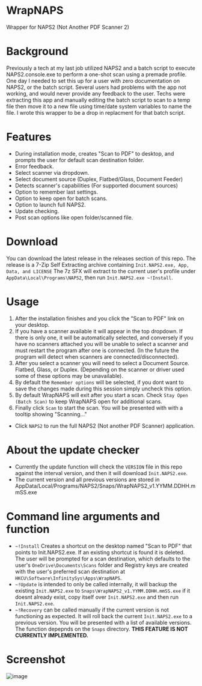 # WrapNAPS
Wrapper for NAPS2 (Not Another PDF Scanner 2)

# Background
Previously a tech at my last job utilized NAPS2 and a batch script to execute NAPS2.console.exe to perform a one-shot scan using a premade profile. One day I needed to set this up for a user with zero documentation on NAPS2, or the batch script. Several users had problems with the app not working, and would never provide any feedback to the user. Techs were extracting this app and manually editing the batch script to scan to a temp file then move it to a new file using time/date system variables to name the file. I wrote this wrapper to be a drop in replacment for that batch script.

# Features
- During installation mode, creates "Scan to PDF" to desktop, and prompts the user for default scan destination folder.
- Error feedback.
- Select scanner via dropdown.
- Select document source (Duplex, Flatbed/Glass, Document Feeder)
- Detects scanner's capabilities (For supported document sources)
- Option to remember last settings.
- Option to keep open for batch scans.
- Option to launch full NAPS2.
- Update checking.
- Post scan options like open folder/scanned file.

# Download
You can download the latest release in the releases section of this repo. The release is a 7-Zip Self Extracting archive containing `Init.NAPS2.exe, App, Data, and LICENSE` The 7z SFX will extract to the current user's profile under `AppData\Local\Programs\NAPS2`, then run `Init.NAPS2.exe ~!Install`.

# Usage
1. After the installation finishes and you click the "Scan to PDF" link on your desktop.
2. If you have a scanner available it will appear in the top dropdown. If there is only one, it will be automatically selected, and conversely if you have no scanners attached you will be unable to select a scanner and must restart the program after one is connected. (In the future the program will detect when scanners are connected/disconnected).
3. After you select a scanner you will need to select a Document Source. Flatbed, Glass, or Duplex. (Depending on the scanner or driver used some of these options may be unavailable).
4. By default the `Remember options` will be selected, if you dont want to save the changes made during this session simply uncheck this option.
5. By default WrapNAPS will exit after you start a scan. Check `Stay Open (Batch Scan)` to keep WrapNAPS open for additional scans.
6. Finally click `Scan` to start the scan. You will be presented with with a tooltip showing "Scanning..."
- Click `NAPS2` to run the full NAPS2 (Not another PDF Scanner) application.

# About the update checker
- Currently the update function will check the `VERSION` file in this repo against the interval version, and then it will download `Init.NAPS2.exe`.
- The current version and all previous versions are stored in AppData/Local/Programs/NAPS2/Snaps/WrapNAPS2_v1.YYMM.DDHH.mmSS.exe


# Command line arguments and function
- `~!Install`  Creates a shortcut on the desktop named "Scan to PDF" that points to Init.NAPS2.exe. If an existing shortcut is found it is deleted. The user will be prompted for a scan destination, which defaults to the user's `OneDrive\Documents\Scans` folder and Registry keys are created with the user's preferred scan destination at `HKCU\Software\InfinitySys\Apps\WrapNAPS`.
- `~!Update` is intended to only be called internally, it will backup the existing `Init.NAPS2.exe` to `Snaps\WrapNAPS2_v1.YYMM.DDHH.mmSS.exe` if it doesnt already exist, copy itself over `Init.NAPS2.exe` and then run `Init.NAPS2.exe`.
- `~!Recovery` can be called manually if the current version is not functioning as expected. It will roll back the current `Init.NAPS2.exe` to a previous version. You will be presented with a list of available versions. The function depepnds on the `Snaps` directory. **THIS FEATURE IS NOT CURRENTLY IMPLEMENTED.**

# Screenshot
![image](https://github.com/BiatuAutMiahn/WrapNAPS/assets/6149596/f4ab9ada-050a-4252-b810-e1cbbf4860f5)


